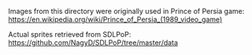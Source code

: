 Images from this directory were originally used in Prince of Persia game: https://en.wikipedia.org/wiki/Prince_of_Persia_(1989_video_game)

Actual sprites retrieved from SDLPoP: https://github.com/NagyD/SDLPoP/tree/master/data